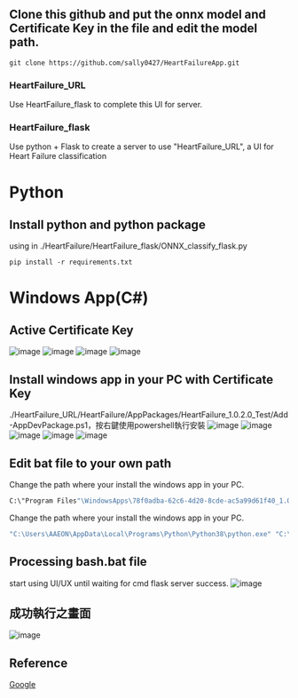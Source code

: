 ## Clone this github and put the onnx model and Certificate Key in the file and edit the model path.
```
git clone https://github.com/sally0427/HeartFailureApp.git
```

### HeartFailure_URL
Use HeartFailure_flask to complete this UI for server.
### HeartFailure_flask
Use python + Flask to create a server to use "HeartFailure_URL", a UI for Heart Failure classification

# Python
## Install python and python package 
using in ./HeartFailure/HeartFailure_flask/ONNX_classify_flask.py
```
pip install -r requirements.txt
```

# Windows App(C#)
## Active Certificate Key
![image](https://github.com/sally0427/HeartFailureApp/blob/master/HeartFailure_URL/ReadMe/1.png)
![image](https://github.com/sally0427/HeartFailureApp/blob/master/HeartFailure_URL/ReadMe/2.png)
![image](https://github.com/sally0427/HeartFailureApp/blob/master/HeartFailure_URL/ReadMe/3.png)
![image](https://github.com/sally0427/HeartFailureApp/blob/master/HeartFailure_URL/ReadMe/4.png)

## Install windows app in your PC with Certificate Key
./HeartFailure_URL/HeartFailure/AppPackages/HeartFailure_1.0.2.0_Test/Add-AppDevPackage.ps1，按右鍵使用powershell執行安裝
![image](https://github.com/sally0427/HeartFailureApp/blob/master/HeartFailure_URL/ReadMe/5.png)
![image](https://github.com/sally0427/HeartFailureApp/blob/master/HeartFailure_URL/ReadMe/6.png)
![image](https://github.com/sally0427/HeartFailureApp/blob/master/HeartFailure_URL/ReadMe/7.png)
![image](https://github.com/sally0427/HeartFailureApp/blob/master/HeartFailure_URL/ReadMe/8.png)
![image](https://github.com/sally0427/HeartFailureApp/blob/master/HeartFailure_URL/ReadMe/9.png)

## Edit bat file to your own path
Change the path where your install the windows app in your PC.
```bash
C:\"Program Files"\WindowsApps\78f0adba-62c6-4d20-8cde-ac5a99d61f40_1.0.2.0_x64__835jxghk0an7e\HeartFailure.exe
```
Change the path where your install the windows app in your PC.
```bash
"C:\Users\AAEON\AppData\Local\Programs\Python\Python38\python.exe" "C:\Users\AAEON\Desktop\HeartFailure\HeartFailure_flask\ONNX_classify_flask.py"
```

## Processing bash.bat file
start using UI/UX until waiting for cmd flask server success.
![image](https://github.com/sally0427/HeartFailureApp/blob/master/HeartFailure_URL/ReadMe/10.png)

## 成功執行之畫面
![image](https://github.com/sally0427/HeartFailureApp/blob/master/HeartFailure_URL/ReadMe/11.png)

## Reference
[Google](https://docs.microsoft.com/zh-tw/windows/msix/package/packaging-uwp-apps)